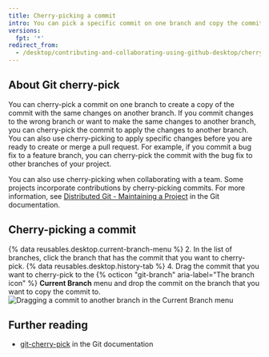 ```yaml
---
title: Cherry-picking a commit
intro: You can pick a specific commit on one branch and copy the commit to another branch.
versions:
  fpt: '*'
redirect_from:
  - /desktop/contributing-and-collaborating-using-github-desktop/cherry-picking-a-commit
---
```

## About Git cherry-pick

You can cherry-pick a commit on one branch to create a copy of the commit with the same changes on another branch. If you commit changes to the wrong branch or want to make the same changes to another branch, you can cherry-pick the commit to apply the changes to another branch. You can also use cherry-picking to apply specific changes before you are ready to create or merge a pull request. For example, if you commit a bug fix to a feature branch, you can cherry-pick the commit with the bug fix to other branches of your project.

You can also use cherry-picking when collaborating with a team. Some projects incorporate contributions by cherry-picking commits. For more information, see [Distributed Git - Maintaining a Project](https://git-scm.com/book/en/v2/Distributed-Git-Maintaining-a-Project#_rebase_cherry_pick) in the Git documentation.

## Cherry-picking a commit

{% data reusables.desktop.current-branch-menu %}
2. In the list of branches, click the branch that has the commit that you want to cherry-pick.
{% data reusables.desktop.history-tab %}
4. Drag the commit that you want to cherry-pick to the {% octicon "git-branch" aria-label="The branch icon" %} **Current Branch** menu and drop the commit on the branch that you want to copy the commit to.
  ![Dragging a commit to another branch in the Current Branch menu](/assets/images/help/desktop/cherry-picking.png)

## Further reading
- [git-cherry-pick](https://git-scm.com/docs/git-cherry-pick) in the Git documentation
